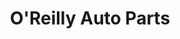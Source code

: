 ---
title: "O'Reilly Auto Parts"
url: /san-antonio/oreilly-auto-parts-culebra-road-2/
shop: car parts
---